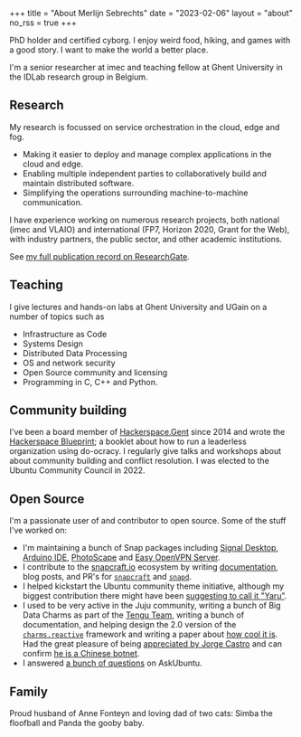 +++
title = "About Merlijn Sebrechts"
date = "2023-02-06"
layout = "about"
no_rss = true
+++

PhD holder and certified cyborg. I enjoy weird food, hiking, and games with a good story. I want to make the world a better place.

I'm a senior researcher at imec and teaching fellow at Ghent University in the IDLab research group in Belgium.

## Research

My research is focussed on service orchestration in the cloud, edge and fog.

* Making it easier to deploy and manage complex applications in the cloud and edge.
* Enabling multiple independent parties to collaboratively build and maintain distributed software.
* Simplifying the operations surrounding machine-to-machine communication.

I have experience working on numerous research projects, both national (imec and VLAIO) and international (FP7, Horizon 2020, Grant for the Web), with industry partners, the public sector, and other academic institutions.

See [my full publication record on ResearchGate](https://www.researchgate.net/profile/Merlijn-Sebrechts).

## Teaching

I give lectures and hands-on labs at Ghent University and UGain on a number of topics such as

* Infrastructure as Code
* Systems Design
* Distributed Data Processing
* OS and network security
* Open Source community and licensing
* Programming in C, C++ and Python.

## Community building

I've been a board member of [Hackerspace.Gent](https://hackerspace.gent) since 2014 and wrote the [Hackerspace Blueprint](https://hackerspace.design); a booklet about how to run a leaderless organization using do-ocracy. I regularly give talks and workshops about about community building and conflict resolution. I was elected to the Ubuntu Community Council in 2022.

## Open Source

I'm a passionate user of and contributor to open source. Some of the stuff I've worked on:

* I'm maintaining a bunch of Snap packages including [Signal Desktop](https://snapcraft.io/signal-desktop), [Arduino IDE](https://snapcraft.io/arduino), [PhotoScape](https://snapcraft.io/photoscape) and [Easy OpenVPN Server](https://snapcraft.io/easy-openvpn-server).
* I contribute to the [snapcraft.io](https://snapcraft.io) ecosystem by writing [documentation](https://forum.snapcraft.io/search?expanded=true&q=%23doc%20%40galgalesh), blog posts, and PR's for [`snapcraft`](https://github.com/snapcore/snapcraft/pulls?q=is%3Apr+author%3Amerlijn-sebrechts+) and [`snapd`](https://github.com/snapcore/snapd/pulls?q=is%3Apr+author%3Amerlijn-sebrechts+).
* I helped kickstart the Ubuntu community theme initiative, although my biggest contribution there might have been [suggesting to call it "Yaru"](https://web.archive.org/web/20191221231025/https://didrocks.fr/2018/04/24/welcome-to-the-ubuntu-bionic-age-behind-communitheme-interviewing-merlijn/).
* I used to be very active in the Juju community, writing a bunch of Big Data Charms as part of the [Tengu Team](https://jaas.ai/u/tengu-team), writing a bunch of documentation, and helping design the 2.0 version of the [`charms.reactive`](https://charmsreactive.readthedocs.io/en/latest/) framework and writing a paper about [how cool it is](https://www.researchgate.net/publication/325618935_Beyond_Generic_Lifecycles_Reusable_Modeling_of_Custom-Fit_Management_Workflows_for_Cloud_Applications). Had the great pleasure of being [appreciated by Jorge Castro](http://www.jorgecastro.org/2015/11/20/i-appreciate-merlijn-sebrechts/) and can confirm [he is a Chinese botnet](https://meta.askubuntu.com/a/1902/172367).
* I answered [a bunch of questions](https://askubuntu.com/users/172367/merlijn-sebrechts) on AskUbuntu.

## Family

Proud husband of Anne Fonteyn and loving dad of two cats: Simba the floofball and Panda the gooby baby.

